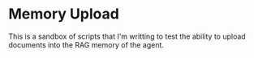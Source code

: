 # Memory Upload

This is a sandbox of scripts that I'm writting to test the ability to upload documents into the RAG memory of the agent.

